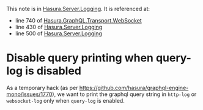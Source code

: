 This note is in [Hasura.Server.Logging](https://github.com/hasura/graphql-engine/blob/master/server/src-lib/Hasura/Server/Logging.hs#L223).
It is referenced at:
  - line 740 of [Hasura.GraphQL.Transport.WebSocket](https://github.com/hasura/graphql-engine/blob/master/server/src-lib/Hasura/GraphQL/Transport/WebSocket.hs#L740)
  - line 430 of [Hasura.Server.Logging](https://github.com/hasura/graphql-engine/blob/master/server/src-lib/Hasura/Server/Logging.hs#L430)
  - line 500 of [Hasura.Server.Logging](https://github.com/hasura/graphql-engine/blob/master/server/src-lib/Hasura/Server/Logging.hs#L500)

# Disable query printing when query-log is disabled

As a temporary hack (as per https://github.com/hasura/graphql-engine-mono/issues/1770),
we want to print the graphql query string in `http-log` or `websocket-log` only
when `query-log` is enabled.

